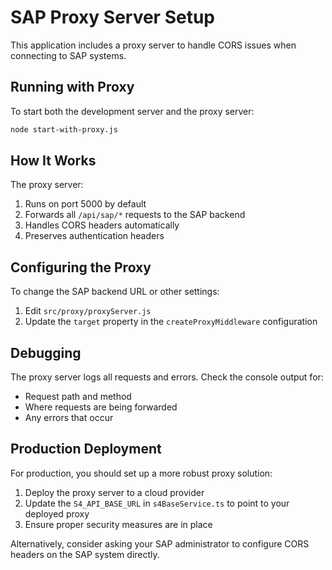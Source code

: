 
# SAP Proxy Server Setup

This application includes a proxy server to handle CORS issues when connecting to SAP systems.

## Running with Proxy

To start both the development server and the proxy server:

```bash
node start-with-proxy.js
```

## How It Works

The proxy server:
1. Runs on port 5000 by default
2. Forwards all `/api/sap/*` requests to the SAP backend
3. Handles CORS headers automatically
4. Preserves authentication headers

## Configuring the Proxy

To change the SAP backend URL or other settings:
1. Edit `src/proxy/proxyServer.js`
2. Update the `target` property in the `createProxyMiddleware` configuration

## Debugging

The proxy server logs all requests and errors. Check the console output for:
- Request path and method
- Where requests are being forwarded
- Any errors that occur

## Production Deployment

For production, you should set up a more robust proxy solution:
1. Deploy the proxy server to a cloud provider
2. Update the `S4_API_BASE_URL` in `s4BaseService.ts` to point to your deployed proxy
3. Ensure proper security measures are in place

Alternatively, consider asking your SAP administrator to configure CORS headers on the SAP system directly.
